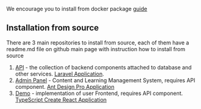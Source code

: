 We encourage you to install from docker package [guide](guide)

## Installation from source

There are 3 main repositories to install from source, each of them have a readme.md file on github main page with instruction how to install from source

1. [API](https://github.com/EscolaLMS/API) - the collection of backend components attached to database and other services. [Laravel Application](https://laravel.com/docs/9.x/installation).
2. [Admin Panel](https://github.com/EscolaLMS/Admin) - Content and Learning Management System, requires API component. [Ant Design Pro Application](https://pro.ant.design/)
3. [Demo](https://github.com/EscolaLMS/Front) - implementation of user Frontend, requires API component. [TypeScript Create React Application](https://create-react-app.dev/)
